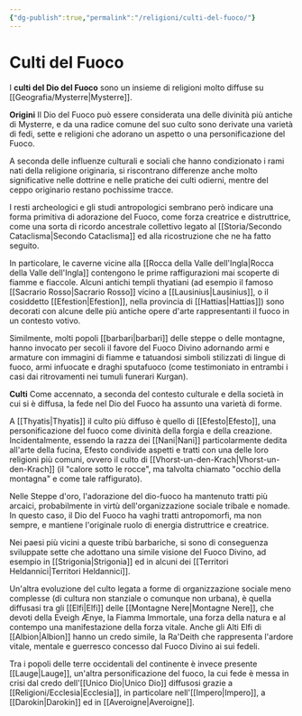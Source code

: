 ```yaml
---
{"dg-publish":true,"permalink":"/religioni/culti-del-fuoco/"}
---
```


# Culti del Fuoco
 
 I **culti del Dio del Fuoco** sono un insieme di religioni molto diffuse su [[Geografia/Mysterre\|Mysterre]]. 

**Origini**
 Il Dio del Fuoco può essere considerata una delle divinità più antiche di Mysterre, e da una radice comune del suo culto sono derivate una varietà di fedi, sette e religioni che adorano un aspetto o una personificazione del Fuoco. 
 
 A seconda delle influenze culturali e sociali che hanno condizionato i rami nati della religione originaria, si riscontrano differenze anche molto significative nelle dottrine e nelle pratiche dei culti odierni, mentre del ceppo originario restano pochissime tracce.
 
 I resti archeologici e gli studi antropologici sembrano però indicare una forma primitiva di adorazione del Fuoco, come forza creatrice e distruttrice, come una sorta di ricordo ancestrale collettivo legato al [[Storia/Secondo Cataclisma\|Secondo Cataclisma]] ed alla ricostruzione che ne ha fatto seguito.
 
 In particolare, le caverne vicine alla [[Rocca della Valle dell'Ingla\|Rocca della Valle dell'Ingla]] contengono le prime raffigurazioni mai scoperte di fiamme e fiaccole. Alcuni antichi templi thyatiani (ad esempio il famoso [[Sacrario Rosso\|Sacrario Rosso]] vicino a [[Lausinius\|Lausinius]], o il cosiddetto [[Efestion\|Efestion]], nella provincia di [[Hattias\|Hattias]]) sono decorati con alcune delle più antiche opere d'arte rappresentanti il fuoco in un contesto votivo. 
 
 Similmente, molti popoli [[barbari\|barbari]] delle steppe o delle montagne, hanno invocato per secoli il favore del Fuoco Divino adornando armi e armature con immagini di fiamme e tatuandosi simboli stilizzati di lingue di fuoco, armi infuocate e draghi sputafuoco (come testimoniato in entrambi i casi dai ritrovamenti nei tumuli funerari Kurgan). 

**Culti**
 Come accennato, a seconda del contesto culturale e della società in cui si è diffusa, la fede nel Dio del Fuoco ha assunto una varietà di forme.
  
 A [[Thyatis\|Thyatis]] il culto più diffuso è quello di [[Efesto\|Efesto]], una personificazione del fuoco come divinità della forgia e della creazione. Incidentalmente, essendo la razza dei [[Nani\|Nani]] particolarmente dedita all'arte della fucina, Efesto condivide aspetti e tratti con una delle loro religioni più comuni, ovvero il culto di [[Vhorst-un-den-Krach\|Vhorst-un-den-Krach]] (il "calore sotto le rocce", ma talvolta chiamato "occhio della montagna" e come tale raffigurato). 
 
 Nelle Steppe d'oro, l'adorazione del dio-fuoco ha mantenuto tratti più arcaici, probabilmente in virtù dell'organizzazione sociale tribale e nomade. In questo caso, il Dio del Fuoco ha vaghi tratti antropomorfi, ma non sempre, e mantiene l'originale ruolo di energia distruttrice e creatrice. 
 
 Nei paesi più vicini a queste tribù barbariche, si sono di conseguenza sviluppate sette che adottano una simile visione del Fuoco Divino, ad esempio in [[Strigonia\|Strigonia]] ed in alcuni dei [[Territori Heldannici\|Territori Heldannici]]. 
 
 Un'altra evoluzione del culto legata a forme di organizzazione sociale meno complesse (di cultura non stanziale o comunque non urbana), è quella diffusasi tra gli [[Elfi\|Elfi]] delle [[Montagne Nere\|Montagne Nere]], che devoti della Eveigh Ænye, la Fiamma Immortale, una forza della natura e al contempo una manifestazione della forza vitale. Anche gli Alti Elfi di [[Albion\|Albion]] hanno un credo simile, la Ra'Deith che rappresenta l'ardore vitale, mentale e guerresco concesso dal Fuoco Divino ai sui fedeli. 
 
 Tra i popoli delle terre occidentali del continente è invece presente [[Lauge\|Lauge]], un'altra personificazione del fuoco, la cui fede è messa in crisi dal credo dell'[[Unico Dio\|Unico Dio]] diffusosi grazie a [[Religioni/Ecclesia\|Ecclesia]], in particolare nell'[[Impero\|Impero]], a [[Darokin\|Darokin]] ed in [[Averoigne\|Averoigne]]. 


 

 